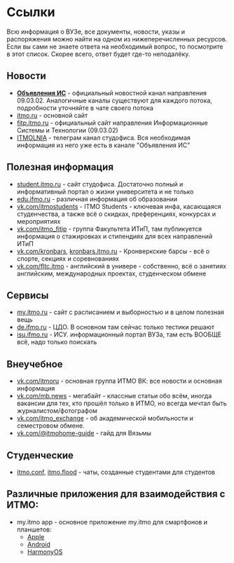 # Ссылки

Всю информация о ВУЗе, все документы, новости, указы и распоряжения можно найти на одном из нижеперечисленных ресурсов. Если вы сами не знаете ответа на необходимый вопрос, то посмотрите в этот список. Скорее всего, ответ будет где-то неподалёку.

## Новости

- **[Объявления ИС](https://t.me/itmo_is)** - официальный новостной канал направления 09.03.02. Аналогичные каналы существуют для каждого потока, подробности уточняйте в чате своего потока
- [itmo.ru](https://www.itmo.ru) - основной сайт
- [fitp.itmo.ru](http://fitp.itmo.ru) - официальный сайт направления Информационные Системы и Технологии (09.03.02)
- [ITMOLNIA](https://t.me/itmolnia) - телеграм канал студофиса. Вся необходимая информация из него уже есть в канале "Объявления ИС"

## Полезная информация
- [student.itmo.ru](https://student.itmo.ru/) - сайт студофиса. Достаточно полный и информативный портал о жизни университета и не только
- [edu.ifmo.ru](http://edu.ifmo.ru/) - различная информация об образовании
- [vk.com/itmostudents](https://vk.com/itmostudents) - ITMO Students - ключевая инфа, касающаяся студенчества, а также всё о скидках, преференциях, конкурсах и мероприятиях
- [vk.com/itmo_fitip](https://vk.com/itmo_fitip) - группа Факультета ИТиП, там публикуется информация о стажировках и стипендиях для всех направлений ИТиП
- [vk.com/kronbars](https://vk.com/kronbars), [kronbars.itmo.ru](https://kronbars.itmo.ru/) - Кронверкские барсы - всё о спорте, секциях и соревнованиях
- [vk.com/fltc.itmo](https://vk.com/fltc.itmo) - английский в универе - собственно, всё о занятиях английским, международных проектах, студенческом обмене

## Сервисы
- [my.itmo.ru](https://my.itmo.ru) - сайт с расписанием и выборностью и в целом полезная вещь
- [de.ifmo.ru](https://de.ifmo.ru) - ЦДО. В основном там сейчас только тестики решают
- [isu.ifmo.ru](https://isu.ifmo.ru) - ИСУ. информационный портал ВУЗа, там есть ВООБЩЕ всё, надо только поискать

## Внеучебное
- [vk.com/itmoru](https://vk.com/itmoru) - основная группа ИТМО ВК: все новости и основная информация
- [vk.com/mb.news](https://vk.com/mb.news) - мегабайт - классные статьи обо всём, иногда вакансии для тех, кто прошёл только в ИТМО, но всегда мечтал быть журналистом/фотографом
- [vk.com/itmo_exchange](https://vk.com/itmo_exchange) - об академической мобильности и семестровом обмене.
- [vk.com/@itmohome-guide](https://m.vk.com/@itmohome-guide) - гайд для Вязьмы

## Студенческие 
- [itmo.conf](https://t.me/itmoconf), [itmo.flood](https://t.me/itmoconf) - чаты, созданные студентами для студентов

## Различные приложения для взаимодействия с ИТМО:
- my.itmo app - основное приложение my.itmo для смартфонов и планшетов:
    - [Apple](https://apps.apple.com/ru/app/my-itmo/id1451816716)
    - [Android](https://play.google.com/store/apps/details?id=ru.ifmo.itmostudents&hl=ru&gl=US)
    - [HarmonyOS](https://appgallery.huawei.com/app/C105081211)
